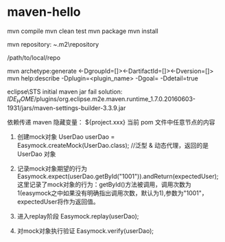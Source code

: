 # maven-hello

mvn compile
mvn clean test
mvn package
mvn install

mvn repository: ~\.m2\repository

<localRepository>/path/to/local/repo</localRepository>

mvn archetype:generate <-DgroupId=[]><-DartifactId=[]><-Dversion=[]>
mvn help:describe -Dplugin=<plugin_name> -Dgoal=<goal> -Ddetail=true

eclipse\STS initial maven jar fail solution:
$IDE_HOME$/plugins/org.eclipse.m2e.maven.runtime_1.7.0.20160603-1931/jars/maven-settings-builder-3.3.9.jar

依赖传递
maven 隐藏变量：
${project.xxx} 当前 pom 文件中任意节点的内容

1. 创建mock对象 
	UserDao userDao  = Easymock.createMock(UserDao.class);	//泛型 & 动态代理，返回的是 UserDao 对象
 
2. 记录mock对象期望的行为
	Easymock.expect(userDao.getById("1001")).andReturn(expectedUser);
	这里记录了mock对象的行为：getById()方法被调用，调用次数为1(easymock之中如果没有明确指出调用次数，默认为1),参数为"1001"，expectedUser将作为返回值。

3. 进入replay阶段
	Easymock.replay(userDao);

4. 对mock对象执行验证
	Easymock.verify(userDao);
